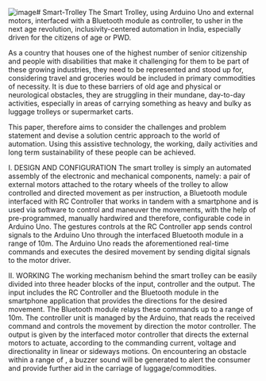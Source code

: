 ![image](https://github.com/sanashams10/Smart-Trolley/assets/175038496/6c941875-6455-4b96-8cb4-b5b05cf04fbb)# Smart-Trolley
The Smart Trolley, using Arduino Uno and external motors, interfaced with a Bluetooth module as controller, to usher in the next age revolution, inclusivity-centered automation in India, especially driven for the citizens of age or PWD. 

As a country that houses one of the highest number of senior citizenship and people with disabilities that make it challenging for them to be part of these growing industries, they need to be represented and stood up for, considering travel and groceries would be included in primary commodities of necessity.  It is due to these barriers of old age and physical or neurological obstacles, they are struggling in their mundane, day-to-day activities, especially in areas of carrying something as heavy and bulky as luggage trolleys or supermarket carts. 
 
This paper, therefore aims to consider the challenges and problem statement and devise a solution centric approach to the world of automation. Using this assistive technology, the working, daily activities and long term sustainability of these people can be achieved. 


I.	DESIGN AND CONFIGURATION
The smart trolley is simply an automated assembly of the electronic and mechanical components, namely: a pair of external motors attached to the rotary wheels of the trolley to allow controlled and directed movement as per instruction, a Bluetooth module interfaced with RC Controller that works in tandem with a smartphone and is used via software to control and maneuver the movements, with the help of pre-programmed, manually hardwired and therefore, configurable code in Arduino Uno. The gestures controls at the RC Controller app sends control signals to the Arduino Uno through the interfaced Bluetooth module in a range of 10m. The Arduino Uno reads the aforementioned real-time commands and executes the desired movement by sending digital signals to the motor driver.

II.	WORKING
The working mechanism behind the smart trolley can be easily divided into three header blocks of the input, controller and the output. The input includes the RC Controller and the Bluetooth module in the smartphone application that provides the directions for the desired movement. The Bluetooth module relays these commands up to a range of 10m. The controller unit is managed by the Arduino, that reads the received command and controls the movement by direction the motor controller. The output is given by the interfaced motor controller that directs the external motors to actuate, according to the commanding current, voltage and directionality in linear or sideways motions. On encountering an obstacle within  a range of     , a buzzer sound will be generated to alert the consumer and provide further aid in the carriage of luggage/commodities. 



